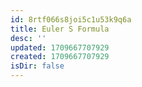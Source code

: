 ```yaml
---
id: 8rtf066s8joi5c1u53k9q6a
title: Euler S Formula
desc: ''
updated: 1709667707929
created: 1709667707929
isDir: false
---
```


